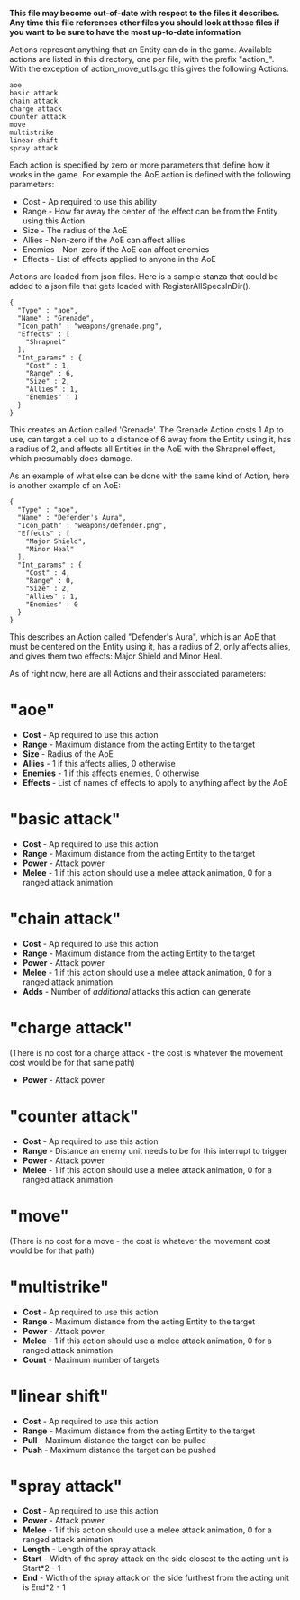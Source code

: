 **This file may become out-of-date with respect to the files it describes.  Any time this file references other files you should look at those files if you want to be sure to have the most up-to-date information**


Actions represent anything that an Entity can do in the game.  Available actions are listed in this directory, one per file, with the prefix "action_".  With the exception of action_move_utils.go this gives the following Actions:

    aoe
    basic attack
    chain attack
    charge attack
    counter attack
    move
    multistrike
    linear shift
    spray attack


Each action is specified by zero or more parameters that define how it works in the game.  For example the AoE action is defined with the following parameters:

  * Cost - Ap required to use this ability
  * Range - How far away the center of the effect can be from the Entity using this Action
  * Size - The radius of the AoE
  * Allies - Non-zero if the AoE can affect allies
  * Enemies - Non-zero if the AoE can affect enemies
  * Effects - List of effects applied to anyone in the AoE

Actions are loaded from json files.  Here is a sample stanza that could be added to a json file that gets loaded with RegisterAllSpecsInDir().

    {
      "Type" : "aoe",
      "Name" : "Grenade",
      "Icon_path" : "weapons/grenade.png",
      "Effects" : [
        "Shrapnel"
      ],
      "Int_params" : {
        "Cost" : 1,
        "Range" : 6,
        "Size" : 2,
        "Allies" : 1,
        "Enemies" : 1
      }
    }

This creates an Action called 'Grenade'.  The Grenade Action costs 1 Ap to use, can target a cell up to a distance of 6 away from the Entity using it, has a radius of 2, 
and affects all Entities in the AoE with the Shrapnel effect, which presumably does damage.

As an example of what else can be done with the same kind of Action, here is another example of an AoE:

    {
      "Type" : "aoe",
      "Name" : "Defender's Aura",
      "Icon_path" : "weapons/defender.png",
      "Effects" : [
        "Major Shield",
        "Minor Heal"
      ],
      "Int_params" : {
        "Cost" : 4,
        "Range" : 0,
        "Size" : 2,
        "Allies" : 1,
        "Enemies" : 0
      }
    }

This describes an Action called "Defender's Aura", which is an AoE that must be centered on the Entity using it, has a radius of 2, only affects allies, and gives them two effects: Major Shield and Minor Heal.

As of right now, here are all Actions and their associated parameters:

# "aoe"
* **Cost** - Ap required to use this action
* **Range** - Maximum distance from the acting Entity to the target
* **Size** - Radius of the AoE
* **Allies** - 1 if this affects allies, 0 otherwise
* **Enemies** - 1 if this affects enemies, 0 otherwise
* **Effects** - List of names of effects to apply to anything affect by the AoE

# "basic attack"
* **Cost** - Ap required to use this action
* **Range** - Maximum distance from the acting Entity to the target
* **Power** - Attack power
* **Melee** - 1 if this action should use a melee attack animation, 0 for a ranged attack animation

# "chain attack"
* **Cost** - Ap required to use this action
* **Range** - Maximum distance from the acting Entity to the target
* **Power** - Attack power
* **Melee** - 1 if this action should use a melee attack animation, 0 for a ranged attack animation
* **Adds** - Number of *additional* attacks this action can generate

# "charge attack"
(There is no cost for a charge attack - the cost is whatever the movement cost would be for that same path)
* **Power** - Attack power

# "counter attack"
* **Cost** - Ap required to use this action
* **Range** - Distance an enemy unit needs to be for this interrupt to trigger
* **Power** - Attack power
* **Melee** - 1 if this action should use a melee attack animation, 0 for a ranged attack animation

# "move"
(There is no cost for a move - the cost is whatever the movement cost would be for that path)

# "multistrike"
* **Cost** - Ap required to use this action
* **Range** - Maximum distance from the acting Entity to the target
* **Power** - Attack power
* **Melee** - 1 if this action should use a melee attack animation, 0 for a ranged attack animation
* **Count** - Maximum number of targets

# "linear shift"
* **Cost** - Ap required to use this action
* **Range** - Maximum distance from the acting Entity to the target
* **Pull** - Maximum distance the target can be pulled
* **Push** - Maximum distance the target can be pushed

# "spray attack"
* **Cost** - Ap required to use this action
* **Power** - Attack power
* **Melee** - 1 if this action should use a melee attack animation, 0 for a ranged attack animation
* **Length** - Length of the spray attack
* **Start** - Width of the spray attack on the side closest to the acting unit is Start*2 - 1
* **End** - Width of the spray attack on the side furthest from the acting unit is End*2 - 1
